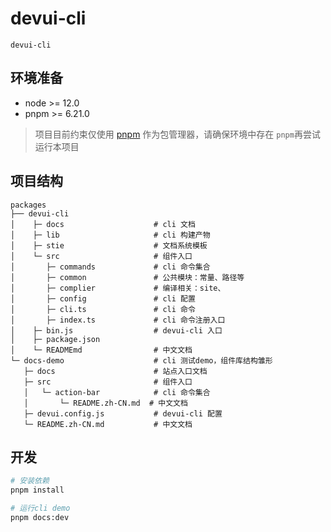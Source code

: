 # devui-cli

`devui-cli`

## 环境准备

- node >= 12.0
- pnpm >= 6.21.0

> 项目目前约束仅使用 [pnpm](https://pnpm.io/zh/) 作为包管理器，请确保环境中存在 `pnpm`再尝试运行本项目

## 项目结构

```
packages
├── devui-cli
│    ├─ docs                    # cli 文档
│    ├─ lib                     # cli 构建产物
│    ├─ stie                    # 文档系统模板
│    └─ src                     # 组件入口
│       ├─ commands             # cli 命令集合
│       ├─ common               # 公共模块：常量、路径等
│       ├─ complier             # 编译相关：site、
│       ├─ config               # cli 配置
│       ├─ cli.ts               # cli 命令
│       ├─ index.ts             # cli 命令注册入口
│    ├─ bin.js                  # devui-cli 入口
│    ├─ package.json        
│    └─ READMEmd                # 中文文档
└─ docs-demo                    # cli 测试demo，组件库结构雏形
   ├─ docs                      # 站点入口文档
   ├─ src                       # 组件入口
   │   └─ action-bar            # cli 命令集合
   │       └─ README.zh-CN.md  # 中文文档
   ├─ devui.config.js           # devui-cli 配置
   └─ README.zh-CN.md           # 中文文档
```

## 开发

```bash
# 安装依赖
pnpm install

# 运行cli demo
pnpm docs:dev 
```

